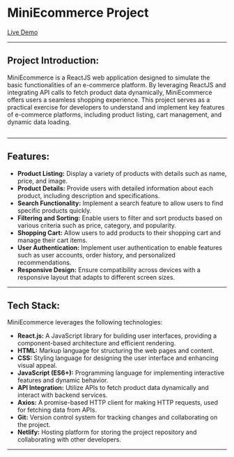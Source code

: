 # MiniEcommerce Project

[Live Demo](https://miniecomercereactjs.netlify.app/)

---

## Project Introduction:

MiniEcommerce is a ReactJS web application designed to simulate the basic functionalities of an e-commerce platform. By leveraging ReactJS and integrating API calls to fetch product data dynamically, MiniEcommerce offers users a seamless shopping experience. This project serves as a practical exercise for developers to understand and implement key features of e-commerce platforms, including product listing, cart management, and dynamic data loading.

<img src="">

---

## Features:

- **Product Listing:** Display a variety of products with details such as name, price, and image.
- **Product Details:** Provide users with detailed information about each product, including description and specifications.
- **Search Functionality:** Implement a search feature to allow users to find specific products quickly.
- **Filtering and Sorting:** Enable users to filter and sort products based on various criteria such as price, category, and popularity.
- **Shopping Cart:** Allow users to add products to their shopping cart and manage their cart items.
- **User Authentication:** Implement user authentication to enable features such as user accounts, order history, and personalized recommendations.
- **Responsive Design:** Ensure compatibility across devices with a responsive layout that adapts to different screen sizes.

---

## Tech Stack:

MiniEcommerce leverages the following technologies:

- **React.js:** A JavaScript library for building user interfaces, providing a component-based architecture and efficient rendering.
- **HTML:** Markup language for structuring the web pages and content.
- **CSS:** Styling language for designing the user interface and enhancing visual appeal.
- **JavaScript (ES6+):** Programming language for implementing interactive features and dynamic behavior.
- **API Integration:** Utilize APIs to fetch product data dynamically and interact with backend services.
- **Axios:** A promise-based HTTP client for making HTTP requests, used for fetching data from APIs.
- **Git:** Version control system for tracking changes and collaborating on the project.
- **Netlify:** Hosting platform for storing the project repository and collaborating with other developers.

---
